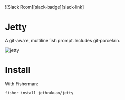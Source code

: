 ![Slack Room][slack-badge][slack-link]

# Jetty
A git-aware, multiline fish prompt. Includes git-porcelain.

![jetty]

# Install
With Fisherman:
``` fish
fisher install jethrokuan/jetty
```

[Fisherman]: https://github.com/fisherman/fisherman
[jetty]: http://i.imgur.com/p0yylzA.png
